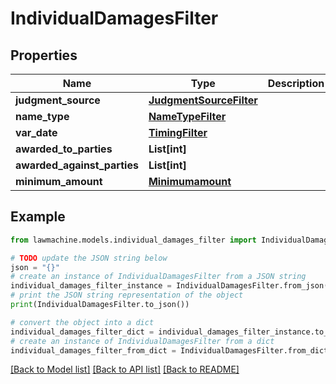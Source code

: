 # IndividualDamagesFilter


## Properties

Name | Type | Description | Notes
------------ | ------------- | ------------- | -------------
**judgment_source** | [**JudgmentSourceFilter**](JudgmentSourceFilter.md) |  | [optional] 
**name_type** | [**NameTypeFilter**](NameTypeFilter.md) |  | [optional] 
**var_date** | [**TimingFilter**](TimingFilter.md) |  | [optional] 
**awarded_to_parties** | **List[int]** |  | [optional] 
**awarded_against_parties** | **List[int]** |  | [optional] 
**minimum_amount** | [**Minimumamount**](Minimumamount.md) |  | [optional] 

## Example

```python
from lawmachine.models.individual_damages_filter import IndividualDamagesFilter

# TODO update the JSON string below
json = "{}"
# create an instance of IndividualDamagesFilter from a JSON string
individual_damages_filter_instance = IndividualDamagesFilter.from_json(json)
# print the JSON string representation of the object
print(IndividualDamagesFilter.to_json())

# convert the object into a dict
individual_damages_filter_dict = individual_damages_filter_instance.to_dict()
# create an instance of IndividualDamagesFilter from a dict
individual_damages_filter_from_dict = IndividualDamagesFilter.from_dict(individual_damages_filter_dict)
```
[[Back to Model list]](../README.md#documentation-for-models) [[Back to API list]](../README.md#documentation-for-api-endpoints) [[Back to README]](../README.md)


